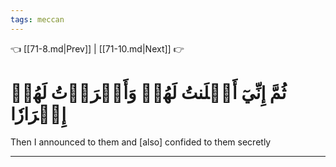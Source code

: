 ```yaml
---
tags: meccan
---
```


👈 [[71-8.md|Prev]] | [[71-10.md|Next]] 👉

# ثُمَّ إِنِّيٓ أَعۡلَنتُ لَهُمۡ وَأَسۡرَرۡتُ لَهُمۡ إِسۡرَارٗا

Then I announced to them and [also] confided to them secretly

---

